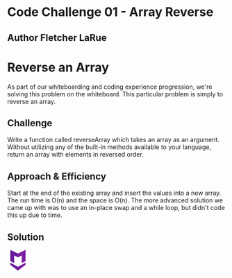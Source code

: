 # Code Challenge 01 - Array Reverse

## Author Fletcher LaRue

# Reverse an Array
As part of our whiteboarding and coding experience progression, we're solving this problem on the whiteboard. This particular problem is simply to reverse an array.

## Challenge
Write a function called reverseArray which takes an array as an argument. Without utilizing any of the built-in methods available to your language, return an array with elements in reversed order.

## Approach & Efficiency
Start at the end of the existing array and insert the values into a new array. The run time is O(n) and the space is O(n). The more advanced solution we came up with was to use an in-place swap and a while loop, but didn't code this up due to time.

## Solution
<!-- Embedded whiteboard image -->
![alt text](https://github.com/adam-p/markdown-here/raw/master/src/common/images/icon48.png "Whiteboard image")




